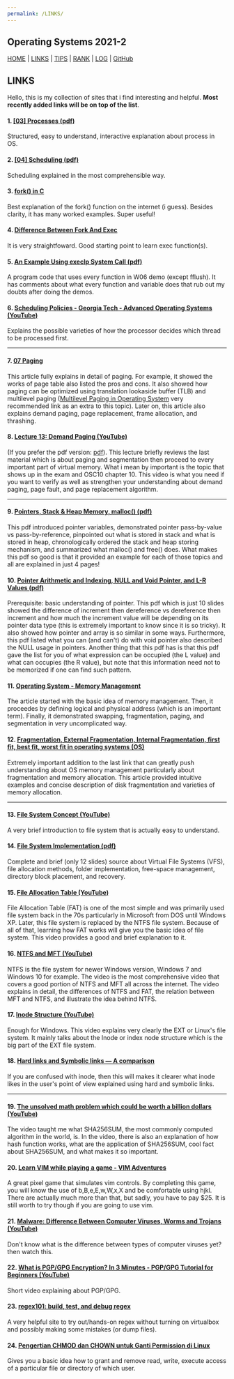 ```yaml
---
permalink: /LINKS/
---
```


Operating Systems 2021-2
---
[HOME](..) | [LINKS](https://bienreti.github.io/os212/LINKS) | [TIPS](https://bienreti.github.io/os212/TIPS) | [RANK](/TXT/myrank.txt) | [LOG](TXT/mylog.txt) | [GitHub](https://github.com/bienreti/os212)

## LINKS

Hello, this is my collection of sites that i find interesting and helpful. **Most recently added links will be on top of the list**.

#### 1. [[03] Processes (pdf)](https://www.cl.cam.ac.uk/teaching/2021/OpSystems/pdf/03-Processes.pdf)

Structured, easy to understand, interactive explanation about process in OS. 

#### 2. [[04] Scheduling (pdf)](https://www.cl.cam.ac.uk/teaching/2021/OpSystems/pdf/04-Scheduling.pdf)

Scheduling explained in the most comprehensible way.

#### 3. [fork() in C](https://www.geeksforgeeks.org/fork-system-call/)

Best explanation of the fork() function on the internet (i guess). Besides clarity, it has many worked examples. Super useful!

#### 4. [Difference Between Fork And Exec](https://programmerbay.com/difference-between-fork-and-exec/)

It is very straightfoward. Good starting point to learn exec function(s). 

#### 5. [An Example Using execlp System Call (pdf)](https://www.albany.edu/~csi402/pdfs/handout_13.3.pdf?__cf_chl_captcha_tk__=pmd_v51.lciKi7KYeRkf8sF9HSBGZ03I_Snrp7CLDYx7jPA-1634094397-0-gqNtZGzNAzujcnBszQil)

A program code that uses every function in W06 demo (except fflush). It has comments about what every function and variable does that rub out my doubts after doing the demos.

#### 6. [Scheduling Policies - Georgia Tech - Advanced Operating Systems (YouTube)](https://www.youtube.com/watch?v=fQin6dsYTdE)

Explains the possible varieties of how the processor decides which thread to be processed first.

---

#### 7. [07 Paging](https://github.com/mor1/ia-operating-systems/wiki/07-Paging)

This article fully explains in detail of paging. For example, it showed the works of page table also listed the pros and cons. It also showed how paging can be optimized using translation lookaside buffer (TLB) and multilevel paging ([Multilevel Paging in Operating System](https://www.geeksforgeeks.org/multilevel-paging-in-operating-system/) very recommended link as an extra to this topic). Later on, this article also explains demand paging, page replacement, frame allocation, and thrashing.

#### 8. [Lecture 13: Demand Paging (YouTube)](https://www.youtube.com/watch?v=4KFZMaCenX4)

(If you prefer the pdf version: [pdf](http://lass.cs.umass.edu/~shenoy/courses/fall14/lectures/Lec15.pdf)). This lecture briefly reviews the last material which is about paging and segmentation then proceed to every important part of virtual memory. What i mean by important is the topic that shows up in the exam and OSC10 chapter 10. This video is what you need if you want to verify as well as strengthen your understanding about demand paging, page fault, and page replacement algorithm.

---

#### 9. [Pointers, Stack & Heap Memory, malloc() (pdf)](https://people.cs.clemson.edu/~jmarty/courses/commonCourseContent/Module2-ProgrammingReview/MemoryAndMalloc.pdf)

This pdf introduced pointer variables, demonstrated pointer pass-by-value vs pass-by-reference, pinpointed out what is stored in stack and what is stored in heap, chronologically ordered the stack and heap storing mechanism, and summarized what malloc() and free() does. What makes this pdf so good is that it provided an example for each of those topics and all are explained in just 4 pages!

#### 10. [Pointer Arithmetic and Indexing, NULL and Void Pointer, and L-R Values (pdf)](http://web.cse.ohio-state.edu/~reeves.92/CSE2421au12/SlidesDay12_13.pdf)

Prerequisite: basic understanding of pointer. This pdf which is just 10 slides showed the difference of increment then dereference vs dereference then increment and how much the increment value will be depending on its pointer data type (this is extremely important to know since it is so tricky). It also showed how pointer and array is so similar in some ways. Furthermore, this pdf listed what you can (and can't) do with void pointer also described the NULL usage in pointers. Another thing that this pdf has is that this pdf gave the list for you of what expression can be occupied (the L value) and what can occupies (the R value), but note that this information need not to be memorized if one can find such pattern. 

#### 11. [Operating System - Memory Management](https://www.tutorialspoint.com/operating_system/os_memory_management.htm)

The article started with the basic idea of memory management. Then, it proceedes by defining logical and physical address (which is an important term). Finally, it demonstrated swapping, fragmentation, paging, and segmentation in very uncomplicated way.

#### 12. [Fragmentation, External Fragmentation, Internal Fragmentation, first fit, best fit, worst fit in operating systems (OS)](https://t4tutorials.com/fragmentation-external-fragementation-internal-fragmentation-in-operating-systems-os/)

Extremely important addition to the last link that can greatly push understanding about OS memory management particularly about fragmentation and memory allocation. This article provided intuitive examples and concise description of disk fragmentation and varieties of memory allocation. 

---

#### 13. [File System Concept (YouTube)](https://www.youtube.com/watch?v=mzUyMy7Ihk0)

A very brief introduction to file system that is actually easy to understand.

#### 14. [File System Implementation (pdf)](https://graphics.stanford.edu/~tolis/courses/csci4534-04-spring/lectures/8/ch12.pdf)

Complete and brief (only 12 slides) source about Virtual File Systems (VFS), file allocation methods, folder implementation, free-space management, directory block placement, and recovery.

#### 15. [File Allocation Table (YouTube)](https://www.youtube.com/watch?v=V2Gxqv3bJCk)

File Allocation Table (FAT) is one of the most simple and was primarily used file system back in the 70s particularly in Microsoft from DOS until Windows XP. Later, this file system is replaced by the NTFS file system. Because of all of that, learning how FAT works will give you the basic idea of file system. This video provides a good and brief explanation to it.

#### 16. [NTFS and MFT (YouTube)](https://www.youtube.com/watch?v=h8Mb55ox5OE)

NTFS is the file system for newer Windows version, Windows 7 and Windows 10 for example. The video is the most comprehensive video that covers a good portion of NTFS and MFT all across the internet. The video explains in detail, the differences of NTFS and FAT, the relation between MFT and NTFS, and illustrate the idea behind NTFS. 

#### 17. [Inode Structure (YouTube)](https://www.youtube.com/watch?v=tMVj22EWg6A)

Enough for Windows. This video explains very clearly the EXT or Linux's file system. It mainly talks about the Inode or index node structure which is the big part of the EXT file system.

#### 18. [Hard links and Symbolic links — A comparison](https://medium.com/@307/hard-links-and-symbolic-links-a-comparison-7f2b56864cdd)

If you are confused with inode, then this will makes it clearer what inode likes in the user's point of view explained using hard and symbolic links. 

---

#### 19. [The unsolved math problem which could be worth a billion dollars (YouTube)](https://www.youtube.com/watch?v=8COArd_EREw)

The video taught me what SHA256SUM, the most commonly computed algorithm in the world, is. In the video, there is also an explanation of how hash function works, what are the application of SHA256SUM, cool fact about SHA256SUM, and what makes it so important.

#### 20. [Learn VIM while playing a game - VIM Adventures](https://vim-adventures.com/)

A great pixel game that simulates vim controls. By completing this game, you will know the use of b,B,e,E,w,W,x,X and be comfortable using hjkl. There are actually much more than that, but sadly, you have to pay $25. It is still worth to try though if you are going to use vim.

#### 21. [Malware: Difference Between Computer Viruses, Worms and Trojans (YouTube)](https://www.youtube.com/watch?v=n8mbzU0X2nQ)

Don't know what is the difference between types of computer viruses yet? then watch this.

#### 22. [What is PGP/GPG Encryption? In 3 Minutes - PGP/GPG Tutorial for Beginners (YouTube)](https://www.youtube.com/watch?v=1-MPcUHhXoc)

Short video explaining about PGP/GPG.

#### 23. [regex101: build, test, and debug regex](https://regex101.com/)

A very helpful site to try out/hands-on regex without turning on virtualbox and possibly making some mistakes (or dump files).


#### 24. [Pengertian CHMOD dan CHOWN untuk Ganti Permission di Linux](https://www.hostinger.co.id/tutorial/pengertian-chmod-dan-chown-untuk-ganti-permission-di-linux/)

Gives you a basic idea how to grant and remove read, write, execute access of a particular file or directory of which user.
